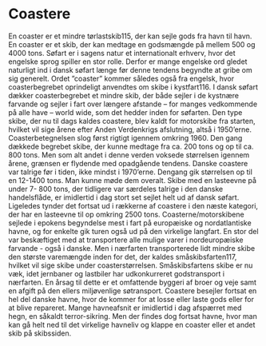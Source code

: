 # Coastere

En coaster er et mindre tørlastskib115, der kan sejle gods fra havn til havn.
En coaster er et skib, der kan medtage en godsmængde på mellem 500 og 4000
tons.  Søfart er i sagens natur et internationalt erhverv, hvor det engelske
sprog spiller en stor rolle. Derfor er mange engelske ord gledet naturligt ind
i dansk søfart længe før denne tendens begyndte at gribe om sig generelt.
Ordet ”coaster” kommer således også fra engelsk, hvor coasterbegrebet
oprindeligt anvendtes om skibe i kystfart116. I dansk søfart dækker
coasterbegrebet et mindre skib, der både sejler i de kystnære farvande og
sejler i fart over længere afstande – for manges vedkommende på alle have –
world wide, som det hedder inden for søfarten.  Den type skibe, der nu til
dags kaldes coastere, blev kaldt for motorskibe fra starten, hvilket vil sige
årene efter Anden Verdenkrigs afslutning, altså i 1950’erne.
Coasterbetegnelsen slog først rigtigt igennem omkring 1960. Den gang dækkede
begrebet skibe, der kunne medtage fra ca. 200 tons og op til ca. 800 tons. Men
som alt andet i denne verden voksede størrelsen igennem årene, grænsen er
flydende med opadgående tendens.  Danske coastere var talrige før i tiden,
ikke mindst i 1970’erne. Dengang gik størrelsen op til en 12-1400 tons. Man
kunne møde dem overalt. Skibe med en lasteevne på under 7- 800 tons, der
tidligere var særdeles talrige i den danske handelsflåde, er imidlertid i dag
stort set sejlet helt ud af dansk søfart. Ligeledes tynder det fortsat ud i
rækkerne af coastere i den næste kategori, der har en lasteevne til op omkring
2500 tons.  Coasterne/motorskibene sejlede i epokens begyndelse mest i fart på
europæiske og nordatlantiske havne, og for enkelte gik turen også ud på den
virkelige langfart. En stor del var beskæftiget med at transportere alle
mulige varer i nordeuropæiske farvande - også i danske. Men i nærfarten
transporterede lidt mindre skibe den største varemængde inden for det, der
kaldes småskibsfarten117, hvilket vil sige skibe under coasterstørrelsen.
Småskibsfartens skibe er nu væk, idet jernbaner og lastbiler har udkonkurreret
godstransport i nærfarten. En årsag til dette er et omfattende byggeri af
broer og veje samt en afgift på den ellers miljøvenlige søtransport.  Coastere
besejler fortsat en hel del danske havne, hvor de kommer for at losse eller
laste gods eller for at blive repareret. Mange havneafsnit er imidlertid i dag
afspærret med hegn, en såkaldt terror-sikring. Men der findes dog fortsat
havne, hvor man kan gå helt ned til det virkelige havneliv og klappe en
coaster eller et andet skib på skibssiden.
